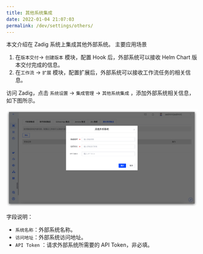 ```yaml
---
title: 其他系统集成
date: 2022-01-04 21:07:03
permalink: /dev/settings/others/
---
```


本文介绍在 Zadig 系统上集成其他外部系统。
主要应用场景
1. 在`版本交付`-> `创建版本` 模块，配置 Hook 后，外部系统可以接收 Helm Chart 版本交付完成的信息。
2. 在`工作流` -> `扩展` 模块，配置扩展后，外部系统可以接收工作流任务的相关信息。

访问 Zadig，点击 `系统设置` -> `集成管理`  -> `其他系统集成` ，添加外部系统相关信息，如下图所示。

![add_external_systems](./_images/add_external_systems.png)

字段说明：

- `系统名称`：外部系统名称。
- `访问地址`：外部系统访问地址。
- `API Token` ：请求外部系统所需要的 API Token，非必填。